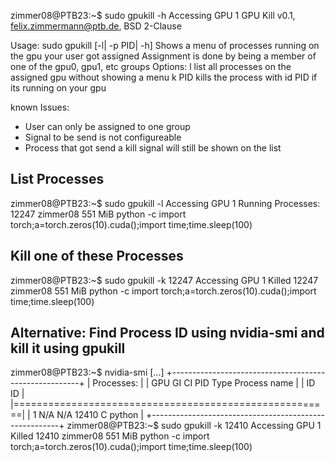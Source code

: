 zimmer08@PTB23:~$ sudo gpukill -h
Accessing GPU 1
GPU Kill v0.1, felix.zimmermann@ptb.de, BSD 2-Clause

Usage: sudo gpukill [-l| -p PID| -h]
  Shows a menu of processes running on the gpu your user got assigned
  Assignment is done by being a member of one of the gpu0, gpu1, etc groups
Options:
  l        list all processes on the assigned gpu without showing a menu
  k PID    kills the process with id PID if its running on your gpu

known Issues:
   - User can only be assigned to one group
   - Signal to be send is not configureable
   - Process that got send a kill signal will still be shown on the list


## List Processes
zimmer08@PTB23:~$ sudo gpukill -l
Accessing GPU 1
Running Processes:
12247 zimmer08  551 MiB python -c import torch;a=torch.zeros(10).cuda();import time;time.sleep(100)


## Kill one of these Processes
zimmer08@PTB23:~$ sudo gpukill -k 12247
Accessing GPU 1
Killed 12247 zimmer08  551 MiB python -c import torch;a=torch.zeros(10).cuda();import time;time.sleep(100)

## Alternative: Find Process ID using nvidia-smi and kill it using gpukill
zimmer08@PTB23:~$ nvidia-smi
[...]
+-------------------------------------------------------+
| Processes:                                            |
|  GPU   GI   CI        PID   Type   Process name       |
|        ID   ID                                        |        
|=======================================================|
|    1   N/A  N/A     12410      C   python             | 
+-------------------------------------------------------+
zimmer08@PTB23:~$ sudo gpukill -k 12410
Accessing GPU 1
Killed 12410 zimmer08  551 MiB python -c import torch;a=torch.zeros(10).cuda();import time;time.sleep(100)
